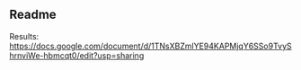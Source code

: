 ## Readme

Results: https://docs.google.com/document/d/1TNsXBZmlYE94KAPMjqY6SSo9TvyShrnviWe-hbmcqt0/edit?usp=sharing

